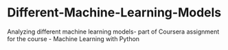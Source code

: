# Different-Machine-Learning-Models
Analyzing different machine learning models- part of Coursera assignment for the course - Machine Learning with Python
